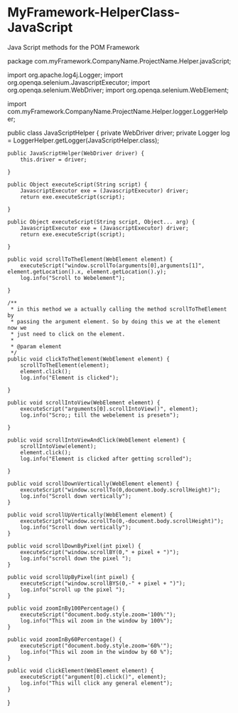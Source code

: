 # MyFramework-HelperClass-JavaScript
Java Script methods for the POM Framework

package com.myFramework.CompanyName.ProjectName.Helper.javaScript;

import org.apache.log4j.Logger;
import org.openqa.selenium.JavascriptExecutor;
import org.openqa.selenium.WebDriver;
import org.openqa.selenium.WebElement;

import com.myFramework.CompanyName.ProjectName.Helper.logger.LoggerHelper;

public class JavaScriptHelper {
	private WebDriver driver;
	private Logger log = LoggerHelper.getLogger(JavaScriptHelper.class);

	public JavaScriptHelper(WebDriver driver) {
		this.driver = driver;

	}

	public Object executeScript(String script) {
		JavascriptExecutor exe = (JavascriptExecutor) driver;
		return exe.executeScript(script);

	}

	public Object executeScript(String script, Object... arg) {
		JavascriptExecutor exe = (JavascriptExecutor) driver;
		return exe.executeScript(script);

	}

	public void scrollToTheElement(WebElement element) {
		executeScript("window.scrollTo(arguments[0],arguments[1]", element.getLocation().x, element.getLocation().y);
		log.info("Scroll to Webelement");

	}

	/**
	 * in this method we a actually calling the method scrollToTheElement by
	 * passing the argument element. So by doing this we at the element now we
	 * just need to click on the element.
	 * 
	 * @param element
	 */
	public void clickToTheElement(WebElement element) {
		scrollToTheElement(element);
		element.click();
		log.info("Element is clicked");

	}

	public void scrollIntoView(WebElement element) {
		executeScript("arguments[0].scrollIntoView()", element);
		log.info("Scro;; till the webelement is presetn");

	}

	public void scrollIntoViewAndClick(WebElement element) {
		scrollIntoView(element);
		element.click();
		log.info("Element is clicked after getting scrolled");

	}

	public void scrollDownVertically(WebElement element) {
		executeScript("window.scrollTo(0,document.body.scrollHeight)");
		log.info("Scroll down vertically");
	}

	public void scrollUpVertically(WebElement element) {
		executeScript("window.scrollTo(0,-document.body.scrollHeight)");
		log.info("Scroll down vertically");
	}

	public void scrollDownByPixel(int pixel) {
		executeScript("window.scrollBY(0," + pixel + ")");
		log.info("scroll down the pixel ");
	}

	public void scrollUpByPixel(int pixel) {
		executeScript("window.scrollBYS(0,-" + pixel + ")");
		log.info("scroll up the pixel ");
	}

	public void zoomInBy100Percentage() {
		executeScript("document.body.style.zoom='100%'");
		log.info("This wil zoom in the window by 100%");
	}

	public void zoomInBy60Percentage() {
		executeScript("document.body.style.zoom='60%'");
		log.info("This wil zoom in the window by 60 %");
	}

	public void clickElement(WebElement element) {
		executeScript("argument[0].click()", element);
		log.info("This will click any general element");
	}
}

